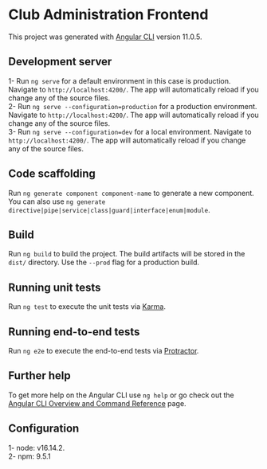 # Club Administration Frontend

This project was generated with [Angular CLI](https://github.com/angular/angular-cli) version 11.0.5.

## Development server

1- Run `ng serve` for a default environment in this case is production. Navigate to `http://localhost:4200/`. The app will automatically reload if you change any of the source files.  
2- Run `ng serve --configuration=production` for a production environment. Navigate to `http://localhost:4200/`. The app will automatically reload if you change any of the source files.  
3- Run `ng serve --configuration=dev` for a local environment. Navigate to `http://localhost:4200/`. The app will automatically reload if you change any of the source files.


## Code scaffolding

Run `ng generate component component-name` to generate a new component. You can also use `ng generate directive|pipe|service|class|guard|interface|enum|module`.

## Build

Run `ng build` to build the project. The build artifacts will be stored in the `dist/` directory. Use the `--prod` flag for a production build.

## Running unit tests

Run `ng test` to execute the unit tests via [Karma](https://karma-runner.github.io).

## Running end-to-end tests

Run `ng e2e` to execute the end-to-end tests via [Protractor](http://www.protractortest.org/).

## Further help

To get more help on the Angular CLI use `ng help` or go check out the [Angular CLI Overview and Command Reference](https://angular.io/cli) page.
## Configuration
1- node: v16.14.2.  
2- npm: 9.5.1